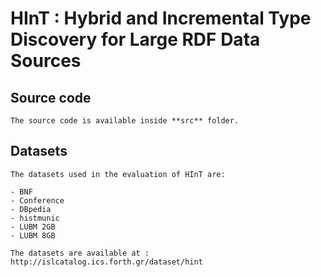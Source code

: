 #	HInT : Hybrid and Incremental Type Discovery for Large RDF Data Sources


## Source code

	The source code is available inside **src** folder.


## Datasets

	The datasets used in the evaluation of HInT are:
	
	- BNF
	- Conference
	- DBpedia
	- histmunic
	- LUBM 2GB
	- LUBM 8GB

	The datasets are available at :	
	http://islcatalog.ics.forth.gr/dataset/hint
